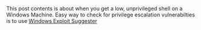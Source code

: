 This post contents is about when you get a low, unprivileged shell on a Windows Machine.
Easy way to check for privilege escalation vulnerabilties is to use [Windows Exploit Suggester](https://github.com/AonCyberLabs/Windows-Exploit-Suggester) 
